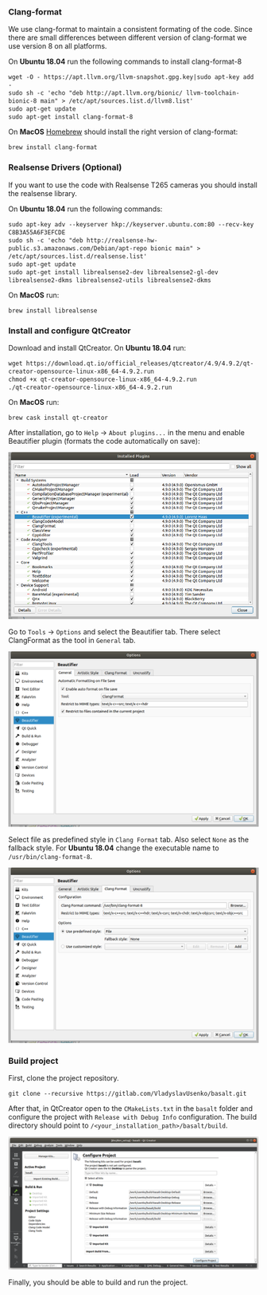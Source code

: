 

### Clang-format
We use clang-format to maintain a consistent formating of the code. Since there are small differences between different version of clang-format we use version 8 on all platforms.

On **Ubuntu 18.04** run the following commands to install clang-format-8
```
wget -O - https://apt.llvm.org/llvm-snapshot.gpg.key|sudo apt-key add -
sudo sh -c 'echo "deb http://apt.llvm.org/bionic/ llvm-toolchain-bionic-8 main" > /etc/apt/sources.list.d/llvm8.list'
sudo apt-get update
sudo apt-get install clang-format-8
```

On **MacOS** [Homebrew](https://brew.sh/) should install the right version of clang-format:
```
brew install clang-format
```

### Realsense Drivers (Optional)
If you want to use the code with Realsense T265 cameras you should install the realsense library.

On **Ubuntu 18.04** run the following commands:
```
sudo apt-key adv --keyserver hkp://keyserver.ubuntu.com:80 --recv-key C8B3A55A6F3EFCDE
sudo sh -c 'echo "deb http://realsense-hw-public.s3.amazonaws.com/Debian/apt-repo bionic main" > /etc/apt/sources.list.d/realsense.list'
sudo apt-get update
sudo apt-get install librealsense2-dev librealsense2-gl-dev librealsense2-dkms librealsense2-utils librealsense2-dkms
```

On **MacOS** run:
```
brew install librealsense
```

### Install and configure QtCreator
Download and install QtCreator. On **Ubuntu 18.04** run:
```
wget https://download.qt.io/official_releases/qtcreator/4.9/4.9.2/qt-creator-opensource-linux-x86_64-4.9.2.run
chmod +x qt-creator-opensource-linux-x86_64-4.9.2.run
./qt-creator-opensource-linux-x86_64-4.9.2.run
```

On **MacOS** run:
```
brew cask install qt-creator
```

After installation, go to `Help` -> `About plugins...` in the menu and enable Beautifier plugin (formats the code automatically on save):

![qt_creator_plugins](/doc/img/qt_creator_plugins.png)

Go to `Tools` -> `Options` and select the Beautifier tab. There select ClangFormat as the tool in `General` tab.

![qt_creator_beautifier_general](/doc/img/qt_creator_beautifier_general.png)

Select file as predefined style in `Clang Format` tab. Also select `None` as the fallback style. For **Ubuntu 18.04** change the executable name to `/usr/bin/clang-format-8`.

![qt_creator_beautifier_clang_format](/doc/img/qt_creator_beautifier_clang_format.png)

### Build project
First, clone the project repository.
```
git clone --recursive https://gitlab.com/VladyslavUsenko/basalt.git
```

After that, in QtCreator open to the `CMakeLists.txt` in the `basalt` folder and configure the project with `Release with Debug Info` configuration. The build directory should point to `/<your_installation_path>/basalt/build`.

![qt_creator_configure_project](/doc/img/qt_creator_configure_project.png)

Finally, you should be able to build and run the project.

